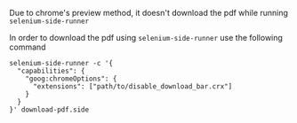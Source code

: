 Due to chrome's preview method, it doesn't download the pdf while running `selenium-side-runner`

In order to download the pdf using `selenium-side-runner` use the following command
```
selenium-side-runner -c '{
  "capabilities": {
    "goog:chromeOptions": {
      "extensions": ["path/to/disable_download_bar.crx"]
    }
  }
}' download-pdf.side

```
